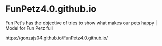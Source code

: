 # FunPetz4.0.github.io
Fun Pet's has the objective of tries to show what makes our pets happy | Model for Fun Petz full

https://gonzajs04.github.io/FunPetz4.0.github.io/
